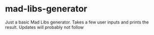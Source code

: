 # mad-libs-generator
Just a basic Mad Libs generator. Takes a few user inputs and prints the result.
Updates will probably not follow
